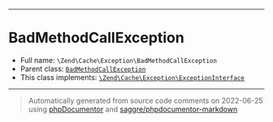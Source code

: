 ***

# BadMethodCallException





* Full name: `\Zend\Cache\Exception\BadMethodCallException`
* Parent class: [`BadMethodCallException`](../../../BadMethodCallException.md)
* This class implements:
[`\Zend\Cache\Exception\ExceptionInterface`](./ExceptionInterface.md)






***
> Automatically generated from source code comments on 2022-06-25 using [phpDocumentor](http://www.phpdoc.org/) and [saggre/phpdocumentor-markdown](https://github.com/Saggre/phpDocumentor-markdown)
